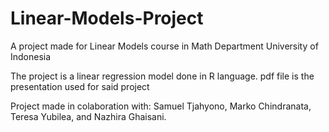 # Linear-Models-Project
A project made for Linear Models course in Math Department University of Indonesia

The project is a linear regression model done in R language.
pdf file is the presentation used for said project

Project made in colaboration with:
Samuel Tjahyono,
Marko Chindranata,
Teresa Yubilea, and
Nazhira Ghaisani.

